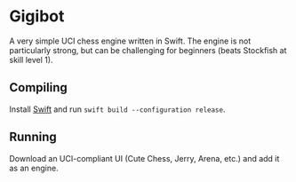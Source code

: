 # Gigibot

A very simple UCI chess engine written in Swift. The engine is not particularly strong, but can be challenging for
beginners (beats Stockfish at skill level 1).

## Compiling

Install [Swift](https://swift.org/) and run `swift build --configuration release`.

## Running

Download an UCI-compliant UI (Cute Chess, Jerry, Arena, etc.) and add it as an engine.
